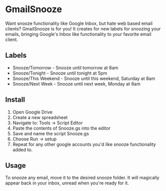 # GmailSnooze

Want snooze functionality like Google Inbox, but hate web based email clients? GmailSnooze is for you! It creates for new labels for snoozing your emails, bringing Google's Inbox like functionality to your favorite email client.

## Labels
- Snooze/Tomorrow - Snooze until tomorrow at 8am
- Snooze/Tonight - Snooze until tonight at 5pm
- Snooze/This Weekend - Snooze until this weekend, Saturday at 8am
- Snooze/Next Week - Snooze until next week, Monday at 8am

## Install
1. Open Google Drive
2. Create a new spreadsheet
3. Navigate to: Tools -> Script Editor
4. Paste the contents of Snooze.gs into the editor
5. Save and name the script Snooze.gs
6. Choose Run -> setup
7. Repeat for any other google accounts you'd like snooze functionality added to.
 

## Usage
To snooze any email, move it to the desired snooze folder. It will magically appear back in your inbox, unread when you're ready for it.
